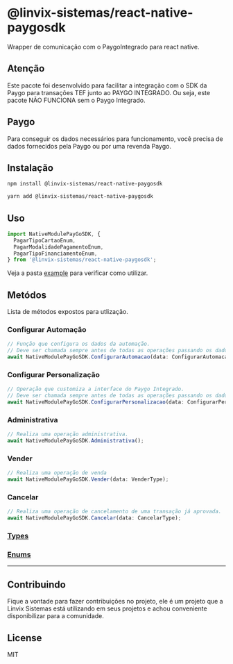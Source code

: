 # @linvix-sistemas/react-native-paygosdk
Wrapper de comunicação com o PaygoIntegrado para react native.
## Atenção
Este pacote foi desenvolvido para facilitar a integração com o SDK da Paygo para transações TEF junto ao PAYGO INTEGRADO.
Ou seja, este pacote NÃO FUNCIONA sem o Paygo Integrado.

## Paygo
Para conseguir os dados necessários para funcionamento, você precisa de dados fornecidos pela Paygo ou por uma revenda Paygo.


## Instalação

```sh
npm install @linvix-sistemas/react-native-paygosdk
```

```sh
yarn add @linvix-sistemas/react-native-paygosdk
```
## Uso

```js
import NativeModulePayGoSDK, {
  PagarTipoCartaoEnum,
  PagarModalidadePagamentoEnum,
  PagarTipoFinanciamentoEnum,
} from '@linvix-sistemas/react-native-paygosdk';
```

Veja a pasta [example](example/src/App.tsx) para verificar como utilizar.

## Metódos
Lista de métodos expostos para utlização.

### Configurar Automação
```ts
// Função que configura os dados da automação.
// Deve ser chamada sempre antes de todas as operações passando os dados de sua automação.
await NativeModulePayGoSDK.ConfigurarAutomacao(data: ConfigurarAutomacaoType);
```
### Configurar Personalização
```ts
// Operação que customiza a interface do Paygo Integrado.
// Deve ser chamada sempre antes de todas as operações passando os dados para configuração da interface do Paygo Integrado.
await NativeModulePayGoSDK.ConfigurarPersonalizacao(data: ConfigurarPersonalizacaoType);
```
### Administrativa
```ts
// Realiza uma operação administrativa.
await NativeModulePayGoSDK.Administrativa();
```
### Vender
```ts
// Realiza uma operação de venda
await NativeModulePayGoSDK.Vender(data: VenderType);
```
### Cancelar
```ts
// Realiza uma operação de cancelamento de uma transação já aprovada.
await NativeModulePayGoSDK.Cancelar(data: CancelarType);
```

### [Types](src/types/paygosdk-types.ts)
### [Enums](src/enums/paygosdk-enum.ts)
---
## Contribuindo
Fique a vontade para fazer contribuições no projeto, ele é um projeto que a Linvix Sistemas está utilizando em seus projetos e achou conveniente disponibilizar para a comunidade.



## License

MIT

